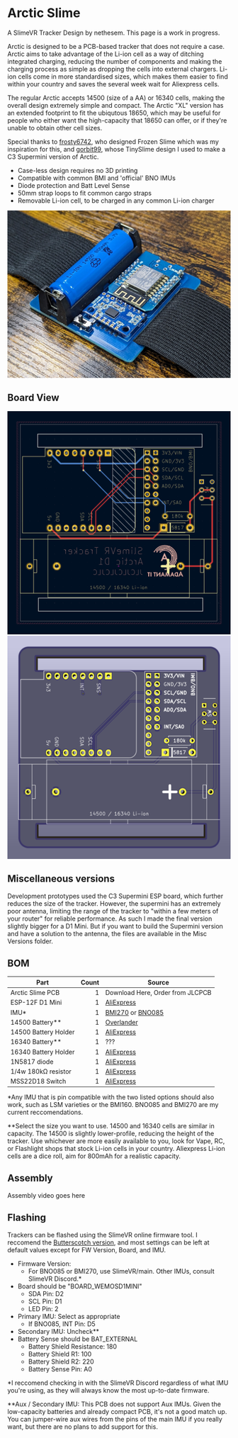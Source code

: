 # Arctic Slime
A SlimeVR Tracker Design by nethesem. This page is a work in progress.

Arctic is designed to be a PCB-based tracker that does not require a case. Arctic aims to take advantage of the Li-ion cell as a way of ditching integrated charging, reducing the number of components and making the charging process as simple as dropping the cells into external chargers. Li-ion cells come in more standardised sizes, which makes them easier to find within your country and saves the several week wait for Aliexpress cells.

The regular Arctic accepts 14500 (size of a AA) or 16340 cells, making the overall design extremely simple and compact. The Arctic "XL" version has an extended footprint to fit the ubiqutous 18650, which may be useful for people who either want the high-capacity that 18650 can offer, or if they're unable to obtain other cell sizes.

Special thanks to [frosty6742](https://github.com/frosty6742/frozen-slimes-v2/commits?author=frosty6742), who designed Frozen Slime which was my inspiration for this, and [gorbit99](https://github.com/gorbit99/tiny-slime/commits?author=gorbit99), whose TinySlime design I used to make a C3 Supermini version of Arctic.

 - Case-less design requires no 3D printing
 - Compatible with common BMI and 'official' BNO IMUs
 - Diode protection and Batt Level Sense
 - 50mm strap loops to fit common cargo straps
 - Removable Li-ion cell, to be charged in any common Li-ion charger

![Photo of Arctic with 14500 cell and 50mm Strap](./images/Arctic-Photo.jpg)

## Board View
![Photo of Arctic Board View](./images/Arctic-BoardView.png)
![Photo of Arctic Board Render](./images/Arctic-BoardRender.png)

## Miscellaneous versions

Development prototypes used the C3 Supermini ESP board, which further reduces the size of the tracker. However, the supermini has an extremely poor antenna, limiting the range of the tracker to "within a few meters of your router" for reliable performance. As such I made the final version slightly bigger for a D1 Mini. But if you want to build the Supermini version and have a solution to the antenna, the files are available in the Misc Versions folder.

## BOM

| Part                                  | Count | Source                                                                       |
| ------------------------------------- | ----: | ---------------------------------------------------------------------------- |
| Arctic Slime PCB                      |     1 | Download Here, Order from JLCPCB                                             |
| ESP-12F D1 Mini                       |     1 | [AliExpress](https://aliexpress.com/item/1005006444397823.html)              |
| IMU*                                  |     1 | [BMI270](https://store.kouno.xyz) or [BNO085](https://shop.slimevr.dev/products/slimevr-imu-module-bno085) |
| 14500 Battery**                       |     1 | [Overlander](https://overlander.co.uk/800mah-3-7v-14500-li-ion-battery.html) |
| 14500 Battery Holder                  |     1 | [AliExpress](https://www.aliexpress.com/item/1005006254465094.html)          |
| 16340 Battery**                       |     1 | ???                                                                          |
| 16340 Battery Holder                  |     1 | [AliExpress](https://aliexpress.com/item/1005005873648134.html)              |
| 1N5817 diode                          |     1 | [AliExpress](https://aliexpress.com/item/1005002813143363.html)              |
| 1/4w 180kΩ resistor                   |     1 | [AliExpress](https://aliexpress.com/item/1005006358156511.html)              |
| MSS22D18 Switch                       |     1 | [AliExpress](https://aliexpress.com/item/4000699811538.html)                 |

*Any IMU that is pin compatible with the two listed options should also work, such as LSM varieties or the BMI160. BNO085 and BMI270 are my current reccomendations.

**Select the size you want to use. 14500 and 16340 cells are similar in capacity. The 14500 is slightly lower-profile, reducing the height of the tracker. Use whichever are more easily available to you, look for Vape, RC, or Flashlight shops that stock Li-ion cells in your country. Aliexpress Li-ion cells are a dice roll, aim for 800mAh for a realistic capacity.

## Assembly

Assembly video goes here

## Flashing

Trackers can be flashed using the SlimeVR online firmware tool. I reccomend the [Butterscotch version](https://slimevr-firmware.bscotch.ca/), and most settings can be left at default values except for FW Version, Board, and IMU.

 - Firmware Version:
   - For BNO085 or BMI270, use SlimeVR/main. Other IMUs, consult SlimeVR Discord.*
 - Board should be "BOARD_WEMOSD1MINI"
   - SDA Pin: D2
   - SCL Pin: D1
   - LED Pin: 2
 - Primary IMU: Select as appropriate
   - If BNO085, INT Pin: D5
 - Secondary IMU: Uncheck**
 - Battery Sense should be BAT_EXTERNAL
   - Battery Shield Resistance: 180
   - Battery Shield R1: 100
   - Battery Shield R2: 220
   - Battery Sense Pin: A0

*I reccomend checking in with the SlimeVR Discord regardless of what IMU you're using, as they will always know the most up-to-date firmware.

**Aux / Secondary IMU: This PCB does not support Aux IMUs. Given the low-capacity batteries and already compact PCB, it's not a good match up. You can jumper-wire aux wires from the pins of the main IMU if you really want, but there are no plans to add support for this.
